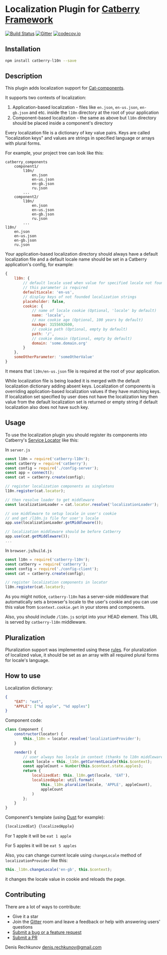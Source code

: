 # Localization Plugin for [Catberry Framework](https://github.com/catberry/catberry)

[![Build Status](https://travis-ci.org/catberry/catberry-l10n.svg?branch=master)](https://travis-ci.org/catberry/catberry-l10n)
[![Gitter](https://badges.gitter.im/Join%20Chat.svg)](https://gitter.im/catberry/main?utm_source=badge&utm_medium=badge&utm_campaign=pr-badge&utm_content=body_badge)
[![codecov.io](http://codecov.io/github/catberry/catberry-l10n/coverage.svg?branch=master)](http://codecov.io/github/catberry/catberry-l10n?branch=master)

## Installation

```bash
npm install catberry-l10n --save
```

## Description
This plugin adds localization support for [Cat-components](https://github.com/catberry/catberry/blob/4.0.0/docs/index.md#cat-components).

It supports two contexts of localization:
 1. Application-based localization - files like `en.json`, `en-us.json`,
 `en-gb.json` and etc. inside the `l10n` directory at the root of your application
 2. Component-based localization - the same as above but `l10n` directory should
 be placed inside a component's directory

Every localization file is a dictionary of key value pairs.
Keys are called "localization keys" and values are strings in specified
language or arrays with plural forms.

For example, your project tree can look like this:

```
catberry_components
	component1/
		l10n/
			en.json
			en-us.json
			en-gb.json
			ru.json
		...
	component2/
		l10n/
			en.json
			en-us.json
			en-gb.json
			ru.json
		...
l10n/
	en.json
	en-us.json
	en-gb.json
	ru.json
```

Your application-based localization directory should always have a default
localization file and a default locale name should be set in a Catberry
application's config, for example:

```javascript
{
	l10n: {
		// default locale used when value for specified locale not found
		// this parameter is required
		defaultLocale: 'en-us',
		// display keys of not founded localization strings
		placeholder: false,
		cookie: {
			// name of locale cookie (Optional, 'locale' by default)
			name: 'locale',
			// max cookie age (Optional, 100 years by default)
			maxAge: 3155692600,
			// cookie path (Optional, empty by default)
			path: '/',
			// cookie domain (Optional, empty by default)
			domain: 'some.domain.org'
		}
	},
	someOtherParameter: 'someOtherValue'
}
```
It means that `l10n/en-us.json` file is required at the root of your application.

While localization file is being loaded it is merged with the default localization dictionary adding
absent keys. Localization of components is overriding application-based
localization values if they have matching keys. If localization set specified by user
does not have the localization key then value from the default localization set is returned
or empty string if default localization also does not have such key.

## Usage
To use the localization plugin you should register its components into Catberry's
[Service Locator](https://github.com/catberry/catberry-locator) like this:

In `server.js`

```javascript
const l10n = require('catberry-l10n');
const catberry = require('catberry');
const config = require('./config-server');
const app = connect();
const cat = catberry.create(config);

// register localization components as singletons
l10n.register(cat.locator);

// then resolve loader to get middleware
const localizationLoader = cat.locator.resolve('localizationLoader');

// use middleware to setup locale in user's cookie
// and get /l10n.js file for user's locale
app.use(localizationLoader.getMiddleware());

// localization middleware should be before Catberry
app.use(cat.getMiddleware());
...

```

In `browser.js`/`build.js`

```javascript
const l10n = require('catberry-l10n');
const catberry = require('catberry');
const config = require('./config-client');
const cat = catberry.create(config);

// register localization components in locator
l10n.register(cat.locator);

```

As you might notice, `catberry-l10n` has a server-side middleware that
automatically sets a browser's locale to the user's cookie and you can use this
value from `$context.cookie.get` in your stores and components.

Also, you should include `/l10n.js` script into your HEAD element. This URL is
served by `catberry-l10n` middleware.

## Pluralization
Pluralization support was implemented using these [rules](https://github.com/translate/l10n-guide/blob/master/docs/l10n/pluralforms.rst).
For pluralization of localized value, it should be set as an array with all required
plural forms for locale's language.

## How to use
Localization dictionary:

```json
{
	"EAT": "eat",
	"APPLE": ["%d apple", "%d apples"]
}
```

Component code:

```javascript
class Component {
	constructor(locator) {
		this._l10n = locator.resolve('localizationProvider');
	}

	render() {
		// user always has locale in context (thanks to l10n middleware)
		const locale = this._l10n.getCurrentLocale(this.$context);
		const appleCount = Number(this.$context.state.apples);
		return {
			localizedEat: this._l10n.get(locale, 'EAT'),
			localizedApple: util.format(
				this._l10n.pluralize(locale, 'APPLE', appleCount),
				appleCount
			)
		};
	}
}
```

Component's template (using [Dust](https://github.com/catberry/catberry-dust) for example):

```html
{localizedEat} {localizedApple}
```

For 1 apple it will be `eat 1 apple`

For 5 apples it will be `eat 5 apples`

Also, you can change current locale using `changeLocale`
method of `localizationProvider` like this:

```javascript
this._l10n.changeLocale('en-gb', this.$context);
```

it changes the locale value in cookie and reloads the page.

## Contributing

There are a lot of ways to contribute:

* Give it a star
* Join the [Gitter](https://gitter.im/catberry/main) room and leave a feedback or help with answering users' questions
* [Submit a bug or a feature request](https://github.com/catberry/catberry-l10n/issues)
* [Submit a PR](https://github.com/catberry/catberry-l10n/blob/develop/CONTRIBUTING.md)

Denis Rechkunov <denis.rechkunov@gmail.com>
